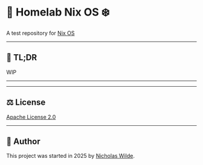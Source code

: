 # :house_with_garden: Homelab Nix OS :snowflake:

A test repository for [Nix OS][1]

---

## :pushpin: TL;DR

WIP

---



---

## :balance_scale: License

[Apache License 2.0](./LICENSE)

---

## :pencil: Author

This project was started in 2025 by [Nicholas Wilde][2].

[1]: <https://nixos.org/>
[2]: <https://github.com/nicholaswilde/>
